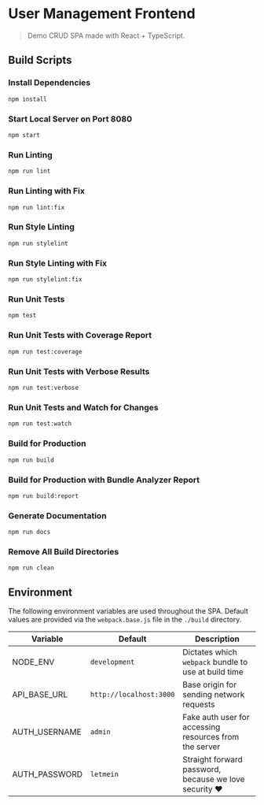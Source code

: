 # User Management Frontend
> Demo CRUD SPA made with React + TypeScript.

## Build Scripts

### Install Dependencies
```
npm install
```

### Start Local Server on Port 8080
```
npm start
```

### Run Linting
```
npm run lint
```

### Run Linting with Fix
```
npm run lint:fix
```

### Run Style Linting
```
npm run stylelint
```

### Run Style Linting with Fix
```
npm run stylelint:fix
```

### Run Unit Tests
```
npm test
```

### Run Unit Tests with Coverage Report
```
npm run test:coverage
```

### Run Unit Tests with Verbose Results
```
npm run test:verbose
```

### Run Unit Tests and Watch for Changes
```
npm run test:watch
```

### Build for Production
```
npm run build
```

### Build for Production with Bundle Analyzer Report
```
npm run build:report
```

### Generate Documentation
```
npm run docs
```

### Remove All Build Directories
```
npm run clean
```

## Environment

The following environment variables are used throughout the SPA. Default values are provided via the `webpack.base.js` file in the `./build` directory.

| Variable      | Default                 | Description                                            |
| ------------- | ----------------------- | ------------------------------------------------------ |
| NODE_ENV      | `development`           | Dictates which `webpack` bundle to use at build time   |
| API_BASE_URL  | `http://localhost:3000` | Base origin for sending network requests               |
| AUTH_USERNAME | `admin`                 | Fake auth user for accessing resources from the server |
| AUTH_PASSWORD | `letmein`               | Straight forward password, because we love security ❤️  |
